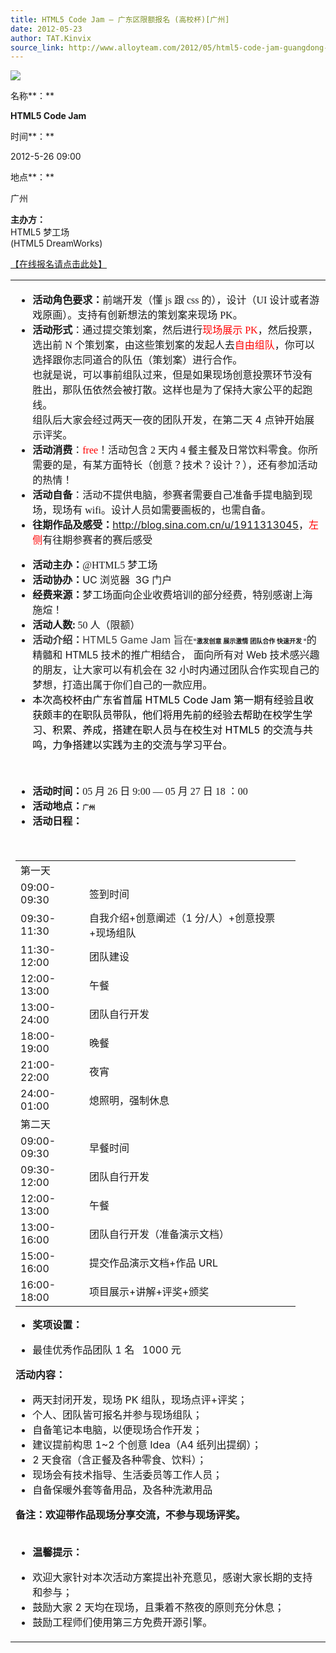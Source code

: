 ```yaml
---
title: HTML5 Code Jam – 广东区限额报名 (高校杯)[广州]
date: 2012-05-23
author: TAT.Kinvix
source_link: http://www.alloyteam.com/2012/05/html5-code-jam-guangdong-area-limit-enrollment-universities-cup-in-guangzhou/
---
```


[![](http://www.alloyteam.com/wp-content/uploads/auto_save_image/2012/05/072852Gwu.jpg)](http://www.html5dw.com/forum.php?mod=viewthread&tid=57)

名称**：**

**HTML5 Code Jam**

时间**：**

2012-5-26 09:00

地点**：**

广州

**主办方：**  
HTML5 梦工场  
(HTML5 DreamWorks)

[【在线报名请点击此处】](http://www.html5dw.com/forum.php?mod=viewthread&tid=57)

<table cellspacing="0" cellpadding="0"><tbody><tr><td id="postmessage_108"><ul><li><span style="font-family: Tahoma;"><strong>活动角色要求：</strong>前端开发（懂 js 跟 css 的），设计（UI 设计或者游戏原画）。支持有创新想法的策划案来现场 PK。</span></li><li><strong>活动形式</strong><span style="font-family: Tahoma;">：通过提交策划案，然后进行<span style="color: #ff0000;">现场展示 PK</span>，然后投票，选出前 N 个策划案，由这些策划案的发起人去<span style="color: #ff0000;">自由组队</span>，你可以选择跟你志同道合的队伍（策划案）进行合作。</span><br><span style="font-family: Tahoma;"><span id="more-1051"></span>也就是说，可以事前组队过来，但是如果现场创意投票环节没有胜出，那队伍依然会被打散。这样也是为了保持大家公平的起跑线。</span><br>组队后大家会经过两天一夜的团队开发，在第二天 4 点钟开始展示评奖。</li><li><span style="font-family: Tahoma;"><strong>活动消费</strong>：<span style="color: #ff0000;">free</span>！活动包含 2 天内 4 餐主餐及日常饮料零食。你所需要的是，有某方面特长（创意？技术？设计？），还有参加活动的热情！</span></li><li><span style="font-family: Tahoma;"><strong>活动自备</strong>：活动不提供电脑，参赛者需要自己准备手提电脑到现场，现场有 wifi。设计人员如需要画板的，也需自备。</span></li><li><span style="font-family: Tahoma;"><span style="font-family: Verdana, Geneva, sans-serif;"><strong>往期作品及感受：</strong></span></span><a href="http://blog.sina.com.cn/u/1911313045" target="_blank">http://blog.sina.com.cn/u/1911313045</a>，<span style="color: #ff0000;">左侧</span>有往期参赛者的赛后感受</li></ul><ul><li><strong>活动主办：</strong><span style="font-family: Tahoma;">@HTML5 梦工场</span></li><li><strong>活动协办：</strong>UC 浏览器&nbsp;&nbsp;3G 门户</li><li><strong>经费来源：</strong>梦工场面向企业收费培训的部分经费，特别感谢上海施煊！</li><li><strong>活动人数:</strong><span style="font-family: Tahoma;">&nbsp;50 人（限额）</span></li><li><span style="color: #3d3d3d;"><strong>活动介绍：</strong>HTML5 Game Jam 旨在</span><span style="font-size: x-small;"><span style="font-family: Tahoma;"><span style="font-family: Verdana, Geneva, sans-serif;"><strong>“激发创意 展示激情 团队合作 快速开发 “</strong></span></span></span><span style="font-family: Verdana, Geneva, sans-serif;">的精髓和 HTML5 技术的推广相结合， 面向所有对 Web 技术感兴趣的朋友，让大家可以有机会在 32 小时内通过团队合作实现自己的梦想，打造出属于你们自己的一款应用。</span></li><li><span style="color: #000000;">本次高校杯由广东省首届 HTML5 Code Jam 第一期有经验且收获颇丰的在职队员带队，他们将用先前的经验去帮助在校学生学习、积累、养成，搭建在职人员与在校生对 HTML5 的交流与共鸣，力争搭建以实践为主的交流与学习平台</span><span style="font-family: Tahoma;">。</span></li></ul><p><span style="font-family: Verdana, Geneva, sans-serif;"><br></span></p><ul><li><strong>活动时间：</strong><span style="font-family: Tahoma;">05 月 26 日 9:00 — 05 月 27 日 18 ：00</span></li><li><strong>活动地点：<span style="font-size: x-small;">广州</span></strong></li><li><strong>活</strong><strong>动</strong><strong>日</strong><strong>程：</strong></li></ul><p><strong><strong><br></strong></strong></p><table cellspacing="0"><tbody><tr><td width="94"><div align="left"><div align="left">第一天</div></div></td><td width="322"></td></tr><tr><td><div align="left">09:00-09:30</div></td><td><div align="left"><div align="left">签到时间</div></div></td></tr><tr><td><div align="left"><div align="left">09:30-11:30</div></div></td><td><div align="left"><div align="left">自我介绍+创意阐述（1 分/人）+创意投票+现场组队</div></div></td></tr><tr><td><div align="left"><div align="left">11:30-12:00</div></div></td><td><div align="left"><div align="left">团队建设</div></div></td></tr><tr><td><div align="left"><div align="left">12:00-13:00</div></div></td><td><div align="left"><div align="left">午餐</div></div></td></tr><tr><td><div align="left"><div align="left">13:00-24:00</div></div></td><td><div align="left"><div align="left">团队自行开发</div></div></td></tr><tr><td><div align="left"><div align="left">18:00-19:00</div></div></td><td><div align="left"><div align="left">晚餐</div></div></td></tr><tr><td><div align="left"><div align="left">21:00-22:00</div></div></td><td><div align="left"><div align="left">夜宵</div></div></td></tr><tr><td><div align="left"><div align="left">24:00-01:00</div></div></td><td><div align="left"><div align="left">熄照明，强制休息</div></div></td></tr><tr><td><div align="left"><div align="left">第二天</div></div></td><td></td></tr><tr><td><div align="left">09:00-09:30</div></td><td><div align="left"><div align="left">早餐时间</div></div></td></tr><tr><td><div align="left"><div align="left">09:30-12:00</div></div></td><td><div align="left"><div align="left">团队自行开发</div></div></td></tr><tr><td><div align="left"><div align="left">12:00-13:00</div></div></td><td><div align="left"><div align="left">午餐</div></div></td></tr><tr><td><div align="left"><div align="left">13:00-16:00</div></div></td><td><div align="left"><div align="left">团队自行开发（准备演示文档）</div></div></td></tr><tr><td><div align="left"><div align="left">15:00-16:00</div></div></td><td><div align="left"><div align="left">提交作品演示文档+作品 URL</div></div></td></tr><tr><td><div align="left"><div align="left">16:00-18:00</div></div></td><td><div align="left"><div align="left">项目展示+讲解+评奖+颁奖</div></div></td></tr></tbody></table><ul><li><strong>奖项设置：</strong></li></ul><ul type="1"><li>最佳优秀作品团队 1 名&nbsp; &nbsp;1000 元</li></ul><p><strong>活动内容：<br></strong></p><ul type="1"><li>两天封闭开发，现场 PK 组队，现场点评+评奖；</li><li>个人、团队皆可报名并参与现场组队；</li><li>自备笔记本电脑，以便现场合作开发；</li><li>建议提前构思 1~2 个创意 Idea（A4 纸列出提纲）；</li><li>2 天食宿（含正餐及各种零食、饮料）；</li><li>现场会有技术指导、生活委员等工作人员；</li><li>自备保暖外套等备用品，及各种洗漱用品</li></ul><p><strong>备注：欢迎带作品现场分享交流，不参与现场评奖。<br></strong><strong><strong><br></strong></strong></p><ul><li><strong>温馨提示：</strong></li></ul><ul type="1"><li>欢迎大家针对本次活动方案提出补充意见，感谢大家长期的支持和参与；</li><li>鼓励大家 2 天均在现场，且秉着不熬夜的原则充分休息；</li><li>鼓励工程师们使用第三方免费开源引擎。</li></ul></td></tr></tbody></table>